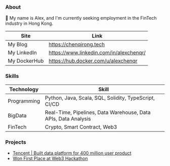 ### About

👋 My name is Alex, and I'm currently seeking employment in the FinTech industry in Hong Kong.

| Site      | Link |
| ----------- | ----------- |
| My Blog      | https://chenqirong.tech       |
| My LinkedIn   | https://www.linkedin.com/in/alexchenqr/        |
| My DockerHub   | https://hub.docker.com/u/alexchenqr        |

### Skills

| Technology      | Skill |
| ----------- | ----------- |
| Programming      | Python, Java, Scala, SQL, Solidity, TypeScript, CI/CD|
| BigData   | Real-Time, Pipelines, Data Warehouse, Data APIs, Data Analysis |
| FinTech | Crypto, Smart Contract, Web3 |

### Projects

- [Tencent | Built data platform for 400 million user product](https://chenqirong.tech/p-data-platform.html)
- [Won First Place at Web3 Hackathon](https://chenqirong.tech/web3-hackathon.html)
